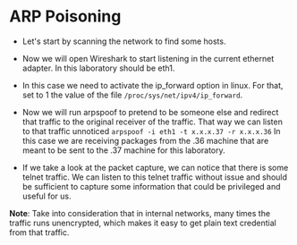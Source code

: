 # ARP Poisoning

- Let's start by scanning the network to find some hosts.

- Now we will open Wireshark to start listening in the current ethernet adapter. In this laboratory should be eth1.

- In this case we need to activate the ip_forward option in linux. For that, set to 1 the value of the file `/proc/sys/net/ipv4/ip_forward`.

- Now we will run arpspoof to pretend to be someone else and redirect that traffic to the original receiver of the traffic. That way we can listen to that traffic unnoticed `arpspoof -i eth1 -t x.x.x.37 -r x.x.x.36` In this case we are receiving packages from the .36 machine that are meant to be sent to the .37 machine for this laboratory.

- If we take a look at the packet capture, we can notice that there is some telnet traffic. We can listen to this telnet traffic without issue and should be sufficient to capture some information that could be privileged and useful for us.

**Note**: Take into consideration that in internal networks, many times the traffic runs unencrypted, which makes it easy to get plain text credential from that traffic.
